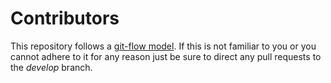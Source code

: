 # Contributors

This repository follows a [git-flow model](https://danielkummer.github.io/git-flow-cheatsheet/). 
If this is not familiar to you or you cannot adhere to it for any reason just be sure to direct any pull requests to the *develop* branch.